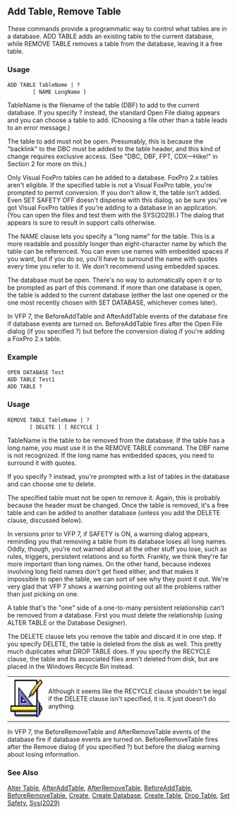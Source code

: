 ## Add Table, Remove Table

These commands provide a programmatic way to control what tables are in a database. ADD TABLE adds an existing table to the current database, while REMOVE TABLE removes a table from the database, leaving it a free table.

### Usage

```foxpro
ADD TABLE TableName | ?
        [ NAME LongName ]
```

TableName is the filename of the table (DBF) to add to the current database. If you specify ? instead, the standard Open File dialog appears and you can choose a table to add. (Choosing a file other than a table leads to an error message.)

The table to add must not be open. Presumably, this is because the "backlink" to the DBC must be added to the table header, and this kind of change requires exclusive access. (See "DBC, DBF, FPT, CDX&mdash;Hike!" in Section 2 for more on this.)

Only Visual FoxPro tables can be added to a database. FoxPro 2.x tables aren't eligible. If the specified table is not a Visual FoxPro table, you're prompted to permit conversion. If you don't allow it, the table isn't added. Even SET SAFETY OFF doesn't dispense with this dialog, so be sure you've got Visual FoxPro tables if you're adding to a database in an application. (You can open the files and test them with the SYS(2029).) The dialog that appears is sure to result in support calls otherwise.

The NAME clause lets you specify a "long name" for the table. This is a more readable and possibly longer than eight-character name by which the table can be referenced. You can even use names with embedded spaces if you want, but if you do so, you'll have to surround the name with quotes every time you refer to it. We don't recommend using embedded spaces.

The database must be open. There's no way to automatically open it or to be prompted as part of this command. If more than one database is open, the table is added to the current database (either the last one opened or the one most recently chosen with SET DATABASE, whichever comes later).

In VFP 7, the BeforeAddTable and AfterAddTable events of the database fire if database events are turned on. BeforeAddTable fires after the Open File dialog (if you specified ?) but before the conversion dialog if you're adding a FoxPro 2.x table.

### Example

```foxpro
OPEN DATABASE Test
ADD TABLE Test1
ADD TABLE ?
```
### Usage

```foxpro
REMOVE TABLE TableName | ?
       [ DELETE ] [ RECYCLE ]
```

TableName is the table to be removed from the database. If the table has a long name, you must use it in the REMOVE TABLE command. The DBF name is not recognized. If the long name has embedded spaces, you need to surround it with quotes.

If you specify ? instead, you're prompted with a list of tables in the database and can choose one to delete.

The specified table must not be open to remove it. Again, this is probably because the header must be changed. Once the table is removed, it's a free table and can be added to another database (unless you add the DELETE clause, discussed below).

In versions prior to VFP 7, if SAFETY is ON, a warning dialog appears, reminding you that removing a table from its database loses all long names. Oddly, though, you're not warned about all the other stuff you lose, such as rules, triggers, persistent relations and so forth. Frankly, we think they're far more important than long names. On the other hand, because indexes involving long field names don't get fixed either, and that makes it impossible to open the table, we can sort of see why they point it out. We're very glad that VFP 7 shows a warning pointing out all the problems rather than just picking on one.

A table that's the "one" side of a one-to-many persistent relationship can't be removed from a database. First you must delete the relationship (using ALTER TABLE or the Database Designer).

The DELETE clause lets you remove the table and discard it in one step. If you specify DELETE, the table is deleted from the disk as well. This pretty much duplicates what DROP TABLE does. If you specify the RECYCLE clause, the table and its associated files aren't deleted from disk, but are placed in the Windows Recycle Bin instead.

<table>
<tr>
  <td width="17%" valign="top">
<img width="94" height="93" src="Design.gif">
  </td>
  <td width="83%">
  <p>Although it seems like the RECYCLE clause shouldn't be legal if the DELETE clause isn't specified, it is. It just doesn't do anything.</p>
  </td>
 </tr>
</table>

In VFP 7, the BeforeRemoveTable and AfterRemoveTable events of the database fire if database events are turned on. BeforeRemoveTable fires after the Remove dialog (if you specified ?) but before the dialog warning about losing information.

### See Also

[Alter Table](s4g332.md), [AfterAddTable](s4g835.md), [AfterRemoveTable](s4g845.md), [BeforeAddTable](s4g835.md), [BeforeRemoveTable](s4g845.md), [Create](s4g069.md), [Create Database](s4g315.md), [Create Table](s4g071.md), [Drop Table](s4g693.md), [Set Safety](s4g170.md), [Sys(2029)](s4g405.md)